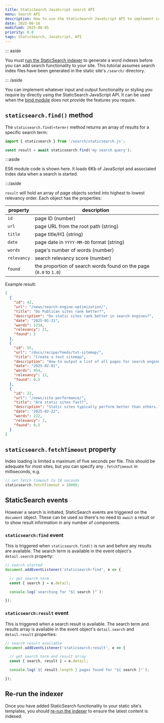 ```yaml
---
title: StaticSearch JavaScript search API
menu: Search API
description: How to use the StaticSearch JavaScript API to implement custom search functionality.
date: 2025-06-16
modified: 2025-08-05
priority: 0.8
tags: StaticSearch, JavaScript, API
---
```


::: aside

You must [run the StaticSearch indexer](--ROOT--tools/staticsearch/search-indexer/) to generate a word indexes before you can add search functionality to your site. This tutorial assumes search index files have been generated in the static site's `/search/` directory.

::: /aside

You can implement whatever input and output functionality or styling you require by directly using the StaticSearch JavaScript API. It can be used when the [bind module](--ROOT--tools/staticsearch/search-bind-module/) does not provide the features you require.


## `staticsearch.find()` method

The `staticsearch.find(<term>)` method returns an array of results for a specific search term:

```js
import { staticsearch } from '/search/staticsearch.js';

const result = await staticsearch.find('my search query');
```

:::aside

ES6 module code is shown here. It loads 6Kb of JavaScript and associated index data when a search is started.

:::/aside

`result` will hold an array of page objects sorted into highest to lowest relevancy order. Each object has the properties:

| property | description |
|-|-|
| `id` | page ID (number) |
| `url` | page URL from the root path (string) |
| `title` | page title/H1 (string) |
| `date` | page date in `YYYY-MM-DD` format (string) |
| `words` | page's number of words (number) |
| `relevancy` | search relevancy score (number) |
| `found` | the proportion of search words found on the page (`0.0` to `1.0`) |

Example result:

```json
[
  {
    "id": 42,
    "url": "/news/search-engine-optimization/",
    "title": "Do Publican sites rank better?",
    "description": "Do static sites rank better in search engines?",
    "date": "2025-01-31",
    "words": 1234,
    "relevancy": 21,
    "found": 1
  },
  {
    "id": 55,
    "url": "/docs/recipe/feeds/txt-sitemap/",
    "title": "Create a text sitemap",
    "description": "How to output a list of all pages for search engines.",
    "date": "2025-02-01",
    "words": 954,
    "relevancy": 12,
    "found": 0.5
  },
  {
    "id": 22,
    "url": "/news/site-performance/",
    "title": "Are static sites fast?",
    "description": "Static sites typically perform better than others.",
    "date": "2025-02-22",
    "words": 222,
    "relevancy": 2,
    "found": 0.5
  }
]
```


## `staticsearch.fetchTimeout` property

Index loading is limited a maximum of five seconds per file. This should be adequate for most sites, but you can specify any `.fetchTimeout` in milliseconds, e.g.

```js
// set fetch timeout to 10 seconds
staticsearch.fetchTimeout = 10000;
```


## StaticSearch events

However a search is initiated, StaticSearch events are triggered on the `document` object. These can be used so there's no need to `await` a result or to show result information in any number of components.


### `staticsearch:find` event

This is triggered when `staticsearch.find()` is run and before any results are available. The search term is available in the event object's `detail.search` property:

```js
// search started
document.addEventListener('staticsearch:find', e => {

  // get search term
  const { search } = e.detail;

  console.log(`searching for "${ search }"`);

});
```


### `staticsearch:result` event

This is triggered when a search result is available. The search term and results array is available in the event object's `detail.search` and `detail.result` properties:

```js
// search result available
document.addEventListener('staticsearch:result', e => {

  // get search term and result array
  const { search, result } = e.detail;

  console.log(`${ result.length } pages found for "${ search }"`);

});
```


## Re-run the indexer

Once you have added StaticSearch functionality to your static site's templates, you should [re-run the indexer](--ROOT--tools/staticsearch/search-indexer/) to ensure the latest content is indexed.

